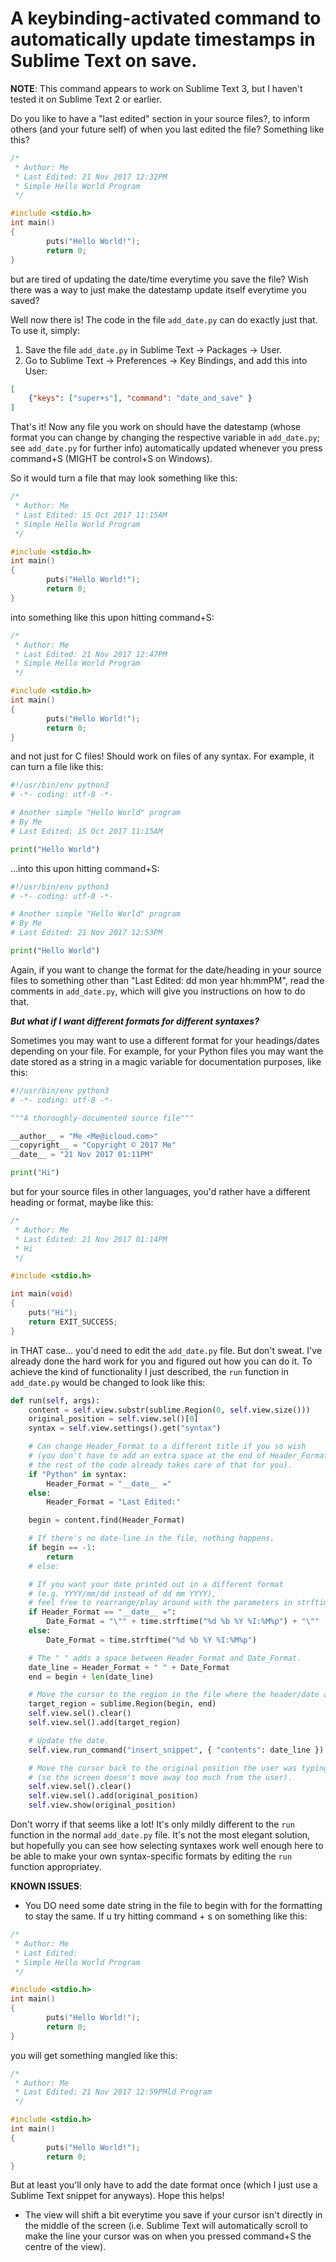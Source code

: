 # A keybinding-activated command to automatically update timestamps in Sublime Text on save.
**NOTE**: This command appears to work on Sublime Text 3, but I haven't tested it on Sublime Text 2 or earlier.

Do you like to have a "last edited" section in your source files?, to inform others (and your future self) of when you last edited the file? Something like this?

```C
/* 
 * Author: Me
 * Last Edited: 21 Nov 2017 12:32PM
 * Simple Hello World Program
 */

#include <stdio.h>
int main()
{
        puts("Hello World!");
        return 0;
}

```

but are tired of updating the date/time everytime you save the file? Wish there was a way to just make the datestamp update itself everytime you saved?

Well now there is! The code in the file ```add_date.py``` can do exactly just that. To use it, simply:
1. Save the file ```add_date.py``` in Sublime Text -> Packages -> User.
2. Go to Sublime Text -> Preferences -> Key Bindings, and add this into User:

```json
[
    {"keys": ["super+s"], "command": "date_and_save" }
]
```

That's it! Now any file you work on should have the datestamp (whose format you can change by changing the respective variable in ```add_date.py```; see ```add_date.py``` for further info) automatically updated whenever you press command+S (MIGHT be control+S on Windows).

So it would turn a file that may look something like this:
```C
/* 
 * Author: Me
 * Last Edited: 15 Oct 2017 11:15AM
 * Simple Hello World Program
 */

#include <stdio.h>
int main()
{
        puts("Hello World!");
        return 0;
}

```

into something like this upon hitting command+S:
```C
/* 
 * Author: Me
 * Last Edited: 21 Nov 2017 12:47PM
 * Simple Hello World Program
 */

#include <stdio.h>
int main()
{
        puts("Hello World!");
        return 0;
}

```

and not just for C files! Should work on files of any syntax. For example, it can turn a file like this:
```python
#!/usr/bin/env python3
# -*- coding: utf-8 -*-

# Another simple "Hello World" program
# By Me
# Last Edited: 15 Oct 2017 11:15AM

print("Hello World")

```

...into this upon hitting command+S:
```python
#!/usr/bin/env python3
# -*- coding: utf-8 -*-

# Another simple "Hello World" program
# By Me
# Last Edited: 21 Nov 2017 12:53PM

print("Hello World")

```

Again, if you want to change the format for the date/heading in your source files to something other than "Last Edited: dd mon year hh:mmPM", read the comments in ```add_date.py```, which will give you instructions on how to do that.

***But what if I want different formats for different syntaxes?***

Sometimes you may want to use a different format for your headings/dates depending on your file. For example, for your Python files you may want the date stored as a string in a magic variable for documentation purposes, like this:
```python
#!/usr/bin/env python3
# -*- coding: utf-8 -*-

"""A thoroughly-documented source file"""

__author__ = "Me <Me@icloud.com>"
__copyright__ = "Copyright © 2017 Me"
__date__ = "21 Nov 2017 01:11PM"

print("Hi")

```
but for your source files in other languages, you'd rather have a different heading or format, maybe like this:
```C
/*
 * Author: Me
 * Last Edited: 21 Nov 2017 01:14PM
 * Hi
 */

#include <stdio.h>

int main(void)
{
	puts("Hi");
	return EXIT_SUCCESS;
}

```

in THAT case... you'd need to edit the ```add_date.py``` file. But don't sweat. I've already done the hard work for you and figured out how you can do it. To achieve the kind of functionality I just described, the ```run``` function in ```add_date.py``` would be changed to look like this:
```python
def run(self, args):
    content = self.view.substr(sublime.Region(0, self.view.size()))
    original_position = self.view.sel()[0]
    syntax = self.view.settings().get("syntax")

    # Can change Header_Format to a different title if you so wish
    # (you don't have to add an extra space at the end of Header_Format;
    # the rest of the code already takes care of that for you).
    if "Python" in syntax:
        Header_Format = "__date__ ="
    else:
        Header_Format = "Last Edited:"

    begin = content.find(Header_Format)

    # If there's no date-line in the file, nothing happens.
    if begin == -1:
        return
    # else:

    # If you want your date printed out in a different format
    # (e.g. YYYY/mm/dd instead of dd mm YYYY),
    # feel free to rearrange/play around with the parameters in strftime().
    if Header_Format == "__date__ =":
        Date_Format = "\"" + time.strftime("%d %b %Y %I:%M%p") + "\""
    else:
        Date_Format = time.strftime("%d %b %Y %I:%M%p")

    # The " " adds a space between Header_Format and Date_Format.
    date_line = Header_Format + " " + Date_Format
    end = begin + len(date_line)

    # Move the cursor to the region in the file where the header/date are.
    target_region = sublime.Region(begin, end)
    self.view.sel().clear()
    self.view.sel().add(target_region)

    # Update the date.
    self.view.run_command("insert_snippet", { "contents": date_line })

    # Move the cursor back to the original position the user was typing at
    # (so the screen doesn't move away too much from the user).
    self.view.sel().clear()
    self.view.sel().add(original_position)
    self.view.show(original_position)
```
Don't worry if that seems like a lot! It's only mildly different to the ```run``` function in the normal ```add_date.py``` file. It's not the most elegant solution, but hopefully you can see how selecting syntaxes work well enough here to be able to make your own syntax-specific formats by editing the ```run``` function appropriatey.

**KNOWN ISSUES**:
* You DO need some date string in the file to begin with for the formatting to stay the same. If u try hitting command + s on something like this:
```C
/* 
 * Author: Me
 * Last Edited:
 * Simple Hello World Program
 */

#include <stdio.h>
int main()
{
        puts("Hello World!");
        return 0;
}
```

you will get something mangled like this:
```C
/*
 * Author: Me
 * Last Edited: 21 Nov 2017 12:59PMld Program
 */

#include <stdio.h>
int main()
{
        puts("Hello World!");
        return 0;
}
```
But at least you'll only have to add the date format once (which I just use a Sublime Text snippet for anyways).
Hope this helps!

* The view will shift a bit everytime you save if your cursor isn't directly in the middle of the screen (i.e. Sublime Text will automatically scroll to make the line your cursor was on when you pressed command+S the centre of the view).
